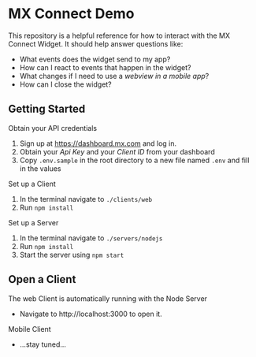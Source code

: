 # MX Connect Demo

This repository is a helpful reference for how to interact with the MX Connect Widget. It should help answer questions like:

- What events does the widget send to my app?
- How can I react to events that happen in the widget?
- What changes if I need to use a _webview in a mobile app_?
- How can I close the widget?

## Getting Started

Obtain your API credentials

1. Sign up at https://dashboard.mx.com and log in.
2. Obtain your _Api Key_ and your _Client ID_ from your dashboard
3. Copy `.env.sample` in the root directory to a new file named `.env` and fill in the values

Set up a Client

1. In the terminal navigate to `./clients/web`
2. Run `npm install`

Set up a Server

1. In the terminal navigate to `./servers/nodejs`
2. Run `npm install`
3. Start the server using `npm start`

## Open a Client

The web Client is automatically running with the Node Server

- Navigate to http://localhost:3000 to open it.

Mobile Client

- ...stay tuned...
